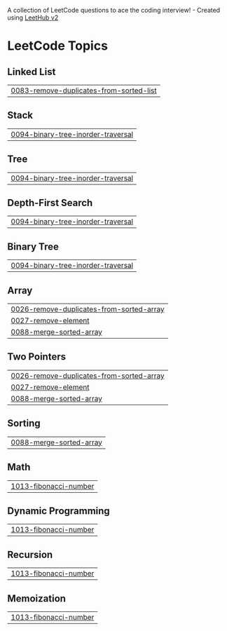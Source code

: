 A collection of LeetCode questions to ace the coding interview! - Created using [LeetHub v2](https://github.com/arunbhardwaj/LeetHub-2.0)
<!---LeetCode Topics Start-->
# LeetCode Topics
## Linked List
|  |
| ------- |
| [0083-remove-duplicates-from-sorted-list](https://github.com/Macbooque/LeetCode/tree/master/0083-remove-duplicates-from-sorted-list) |
## Stack
|  |
| ------- |
| [0094-binary-tree-inorder-traversal](https://github.com/Macbooque/LeetCode/tree/master/0094-binary-tree-inorder-traversal) |
## Tree
|  |
| ------- |
| [0094-binary-tree-inorder-traversal](https://github.com/Macbooque/LeetCode/tree/master/0094-binary-tree-inorder-traversal) |
## Depth-First Search
|  |
| ------- |
| [0094-binary-tree-inorder-traversal](https://github.com/Macbooque/LeetCode/tree/master/0094-binary-tree-inorder-traversal) |
## Binary Tree
|  |
| ------- |
| [0094-binary-tree-inorder-traversal](https://github.com/Macbooque/LeetCode/tree/master/0094-binary-tree-inorder-traversal) |
## Array
|  |
| ------- |
| [0026-remove-duplicates-from-sorted-array](https://github.com/demerle/LeetCode/tree/master/0026-remove-duplicates-from-sorted-array) |
| [0027-remove-element](https://github.com/demerle/LeetCode/tree/master/0027-remove-element) |
| [0088-merge-sorted-array](https://github.com/demerle/LeetCode/tree/master/0088-merge-sorted-array) |
## Two Pointers
|  |
| ------- |
| [0026-remove-duplicates-from-sorted-array](https://github.com/demerle/LeetCode/tree/master/0026-remove-duplicates-from-sorted-array) |
| [0027-remove-element](https://github.com/demerle/LeetCode/tree/master/0027-remove-element) |
| [0088-merge-sorted-array](https://github.com/demerle/LeetCode/tree/master/0088-merge-sorted-array) |
## Sorting
|  |
| ------- |
| [0088-merge-sorted-array](https://github.com/demerle/LeetCode/tree/master/0088-merge-sorted-array) |
## Math
|  |
| ------- |
| [1013-fibonacci-number](https://github.com/demerle/LeetCode/tree/master/1013-fibonacci-number) |
## Dynamic Programming
|  |
| ------- |
| [1013-fibonacci-number](https://github.com/demerle/LeetCode/tree/master/1013-fibonacci-number) |
## Recursion
|  |
| ------- |
| [1013-fibonacci-number](https://github.com/demerle/LeetCode/tree/master/1013-fibonacci-number) |
## Memoization
|  |
| ------- |
| [1013-fibonacci-number](https://github.com/demerle/LeetCode/tree/master/1013-fibonacci-number) |
<!---LeetCode Topics End-->